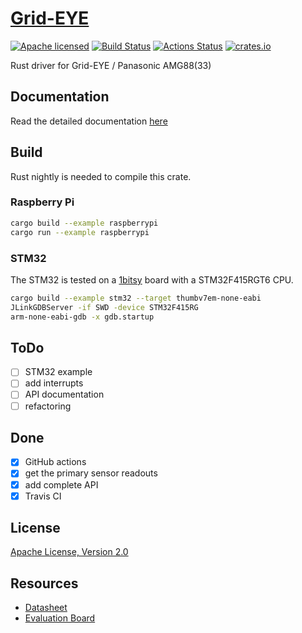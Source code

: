 # [Grid-EYE](https://crates.io/crates/grideye)

[![Apache licensed](https://img.shields.io/badge/license-Apache-blue.svg)](http://www.apache.org/licenses/LICENSE-2.0)
[![Build Status](https://travis-ci.org/uwearzt/grideye.svg?branch=master)](https://travis-ci.org/uwearzt/grideye)
[![Actions Status](https://github.com/uwearzt/grideye/workflows/push_pullreq/badge.svg)](https://github.com/uwearzt/grideye/actions)
[![crates.io](https://meritbadge.herokuapp.com/grideye)](https://crates.io/crates/grideye)

Rust driver for Grid-EYE / Panasonic AMG88(33)

## Documentation

 Read the detailed documentation [here](https://docs.rs/grideye/)

## Build

Rust nightly is needed to compile this crate.

### Raspberry Pi

```bash
cargo build --example raspberrypi
cargo run --example raspberrypi
```

### STM32

The STM32 is tested on a [1bitsy](http://1bitsy.org) board with a STM32F415RGT6 CPU.

```bash
cargo build --example stm32 --target thumbv7em-none-eabi
JLinkGDBServer -if SWD -device STM32F415RG
arm-none-eabi-gdb -x gdb.startup
```

## ToDo

- [ ] STM32 example
- [ ] add interrupts
- [ ] API documentation
- [ ] refactoring

## Done

- [x] GitHub actions
- [x] get the primary sensor readouts
- [x] add complete API
- [x] Travis CI

## License

[Apache License, Version 2.0](http://www.apache.org/licenses/LICENSE-2.0)

## Resources

- [Datasheet](https://industrial.panasonic.com/cdbs/www-data/pdf/ADI8000/ADI8000C59.pdf)
- [Evaluation Board](https://www.sparkfun.com/products/14607)
